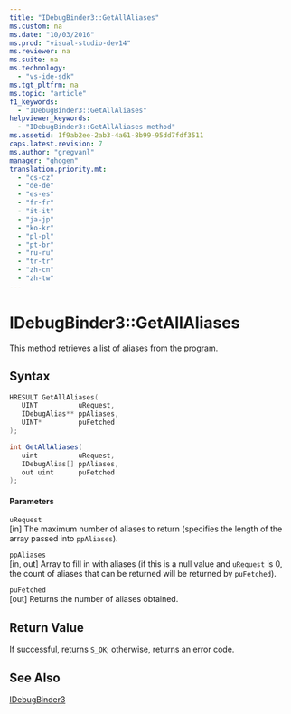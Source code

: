 ```yaml
---
title: "IDebugBinder3::GetAllAliases"
ms.custom: na
ms.date: "10/03/2016"
ms.prod: "visual-studio-dev14"
ms.reviewer: na
ms.suite: na
ms.technology: 
  - "vs-ide-sdk"
ms.tgt_pltfrm: na
ms.topic: "article"
f1_keywords: 
  - "IDebugBinder3::GetAllAliases"
helpviewer_keywords: 
  - "IDebugBinder3::GetAllAliases method"
ms.assetid: 1f9ab2ee-2ab3-4a61-8b99-95dd7fdf3511
caps.latest.revision: 7
ms.author: "gregvanl"
manager: "ghogen"
translation.priority.mt: 
  - "cs-cz"
  - "de-de"
  - "es-es"
  - "fr-fr"
  - "it-it"
  - "ja-jp"
  - "ko-kr"
  - "pl-pl"
  - "pt-br"
  - "ru-ru"
  - "tr-tr"
  - "zh-cn"
  - "zh-tw"
---
```

# IDebugBinder3::GetAllAliases
This method retrieves a list of aliases from the program.  
  
## Syntax  
  
```cpp  
HRESULT GetAllAliases(  
   UINT          uRequest,  
   IDebugAlias** ppAliases,  
   UINT*         puFetched  
);  
```  
  
```c#  
int GetAllAliases(  
   uint          uRequest,   
   IDebugAlias[] ppAliases,   
   out uint      puFetched  
);  
```  
  
#### Parameters  
 `uRequest`  
 [in] The maximum number of aliases to return (specifies the length of the array passed into `ppAliases`).  
  
 `ppAliases`  
 [in, out] Array to fill in with aliases (if this is a null value and `uRequest` is 0, the count of aliases that can be returned will be returned by `puFetched`).  
  
 `puFetched`  
 [out] Returns the number of aliases obtained.  
  
## Return Value  
 If successful, returns `S_OK`; otherwise, returns an error code.  
  
## See Also  
 [IDebugBinder3](../extensibility/idebugbinder3.md)